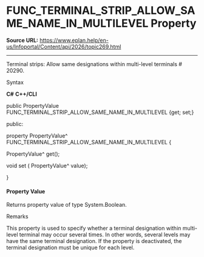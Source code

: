 # FUNC_TERMINAL_STRIP_ALLOW_SAME_NAME_IN_MULTILEVEL Property

**Source URL:** https://www.eplan.help/en-us/Infoportal/Content/api/2026/topic269.html

---

Terminal strips: Allow same designations within multi-level terminals # 20290.

Syntax

**C#**
**C++/CLI**


public PropertyValue FUNC_TERMINAL_STRIP_ALLOW_SAME_NAME_IN_MULTILEVEL {get; set;}

public:

property PropertyValue^ FUNC_TERMINAL_STRIP_ALLOW_SAME_NAME_IN_MULTILEVEL {

   PropertyValue^ get();

   void set (    PropertyValue^ value);

}


#### Property Value

Returns property value of type System.Boolean.

Remarks

This property is used to specify whether a terminal designation within multi-level terminal may occur several times. In other words, several levels may have the same terminal designation. If the property is deactivated, the terminal designation must be unique for each level.
